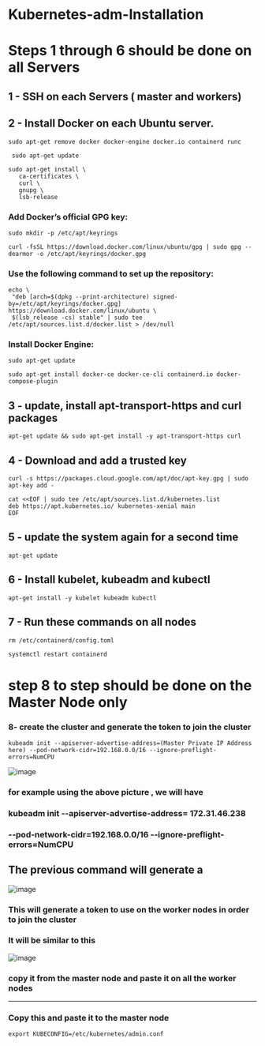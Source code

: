 # Kubernetes-adm-Installation
# Steps 1 through 6 should be done on all Servers
## 1 - SSH on each Servers ( master and workers)
## 2 - Install Docker on each Ubuntu server.
```
sudo apt-get remove docker docker-engine docker.io containerd runc
```
```
 sudo apt-get update
 ```
 ```
 sudo apt-get install \
    ca-certificates \
    curl \
    gnupg \
    lsb-release
 ```
 ### Add Docker’s official GPG key:
 ```
 sudo mkdir -p /etc/apt/keyrings
 ```
 ```
 curl -fsSL https://download.docker.com/linux/ubuntu/gpg | sudo gpg --dearmor -o /etc/apt/keyrings/docker.gpg
 ```
 ### Use the following command to set up the repository:
 ```
 echo \
  "deb [arch=$(dpkg --print-architecture) signed-by=/etc/apt/keyrings/docker.gpg] https://download.docker.com/linux/ubuntu \
  $(lsb_release -cs) stable" | sudo tee /etc/apt/sources.list.d/docker.list > /dev/null
 ```
 ### Install Docker Engine:
 ```
 sudo apt-get update
 ```
 ```
 sudo apt-get install docker-ce docker-ce-cli containerd.io docker-compose-plugin
 ```
 
 
 


## 3 - update, install apt-transport-https and curl packages
```
apt-get update && sudo apt-get install -y apt-transport-https curl
```
## 4 -  Download and add a trusted key
```
curl -s https://packages.cloud.google.com/apt/doc/apt-key.gpg | sudo apt-key add -
```
```
cat <<EOF | sudo tee /etc/apt/sources.list.d/kubernetes.list
deb https://apt.kubernetes.io/ kubernetes-xenial main
EOF
```

## 5 - update the system again for a second time
```
apt-get update
```

##  6 -  Install kubelet, kubeadm and kubectl
```
apt-get install -y kubelet kubeadm kubectl
```
## 7 - Run these commands on all nodes
```
rm /etc/containerd/config.toml
```
```
systemctl restart containerd
```

# step 8 to step should be done on the Master Node only
### 8- create the cluster and generate the token to join the cluster
 
```
kubeadm init --apiserver-advertise-address=(Master Private IP Address here) --pod-network-cidr=192.168.0.0/16 --ignore-preflight-errors=NumCPU 
```
![image](https://user-images.githubusercontent.com/107158398/180663038-b5884eee-a61c-441e-b908-ec81d68e5be7.png)
 ### for example using the above picture , we will have
 ### kubeadm init --apiserver-advertise-address= 172.31.46.238
### --pod-network-cidr=192.168.0.0/16 --ignore-preflight-errors=NumCPU 
## The previous command will generate a 
![image](https://user-images.githubusercontent.com/107158398/180667125-7da8c84c-4fc7-4801-a76e-d687d609b195.png)

### This will generate a token to use on the worker nodes in order to join the cluster
### It will be similar to this
![image](https://user-images.githubusercontent.com/107158398/180667182-e3544c86-ce89-4dc2-9041-55d131be7b5b.png)

### copy it from the master node and paste it on all the worker nodes

-------------------------------------------------------------------------------------
### Copy this and paste it to the master node
```
export KUBECONFIG=/etc/kubernetes/admin.conf
```


